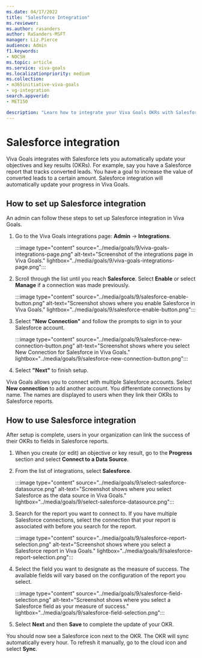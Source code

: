 ```yaml
---
ms.date: 04/17/2022
title: "Salesforce Integration"
ms.reviewer: 
ms.author: rasanders
author: RaSanders-MSFT
manager: Liz.Pierce
audience: Admin
f1.keywords:
- NOCSH
ms.topic: article
ms.service: viva-goals
ms.localizationpriority: medium
ms.collection:  
- m365initiative-viva-goals
- vg-integration
search.appverid:
- MET150

description: "Learn how to integrate your Viva Goals OKRs with Salesforce reports."
---
```


# Salesforce integration

Viva Goals integrates with Salesforce lets you automatically update your objectives and key results (OKRs). For example, say you have a Salesforce report that tracks converted leads. You have a goal to increase the value of converted leads to a certain amount. Salesforce integration will automatically update your progress in Viva Goals.

## How to set up Salesforce integration 

An admin can follow these steps to set up Salesforce integration in Viva Goals. 

1. Go to the Viva Goals integrations page: **Admin** -> **Integrations**.
  
    :::image type="content" source="../media/goals/9/viva-goals-integrations-page.png" alt-text="Screenshot of the integrations page in Viva Goals." lightbox="../media/goals/9/viva-goals-integrations-page.png":::

2. Scroll through the list until you reach **Salesforce**. Select **Enable** or select **Manage** if a connection was made previously.
  
    :::image type="content" source="../media/goals/9/salesforce-enable-button.png" alt-text="Screenshot shows where you enable Salesforce in Viva Goals." lightbox="../media/goals/9/salesforce-enable-button.png":::

3. Select **"New Connection"** and follow the prompts to sign in to your Salesforce account.
  
    :::image type="content" source="../media/goals/9/salesforce-new-connection-button.png" alt-text="Screenshot shows where you select New Connection for Salesforce in Viva Goals." lightbox="../media/goals/9/salesforce-new-connection-button.png":::

4. Select **"Next"** to finish setup.

Viva Goals allows you to connect with multiple Salesforce accounts. Select **New connection** to add another account. You differentiate connections by name. The names are displayed to users when they link their OKRs to Salesforce reports.

## How to use Salesforce integration

After setup is complete, users in your organization can link the success of their OKRs  to fields in Salesforce reports.

1. When you create (or edit) an objective or key result, go to the **Progress** section and select **Connect to a Data Source**.

2. From the list of integrations, select **Salesforce**.
  
    :::image type="content" source="../media/goals/9/select-salesforce-datasource.png" alt-text="Screenshot shows where you select Salesforce as the data source in Viva Goals." lightbox="../media/goals/9/select-salesforce-datasource.png":::

3. Search for the report you want to connect to. If you have multiple Salesforce connections, select the connection that your report is associated with before you search for the report.
  
    :::image type="content" source="../media/goals/9/salesforce-report-selection.png" alt-text="Screenshot shows where you select a Salesforce report in Viva Goals." lightbox="../media/goals/9/salesforce-report-selection.png":::  

4. Select the field you want to designate as the measure of success. The available fields will vary based on the configuration of the report you select.
  
    :::image type="content" source="../media/goals/9/salesforce-field-selection.png" alt-text="Screenshot shows where you select a Salesforce field as your measure of success." lightbox="../media/goals/9/salesforce-field-selection.png":::

5. Select **Next** and then **Save** to complete the update of your OKR.

You should now see a Salesforce icon next to the OKR. The OKR will sync automatically every hour. To refresh it manually, go to the cloud icon and select **Sync**.

